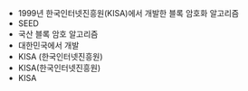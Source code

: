 ﻿- 1999년 한국인터넷진흥원(KISA)에서 개발한 블록 암호화 알고리즘
- SEED
- 국산 블록 암호 알고리즘
- 대한민국에서 개발
- KISA (한국인터넷진흥원)
- KISA(한국인터넷진흥원)
- KISA
